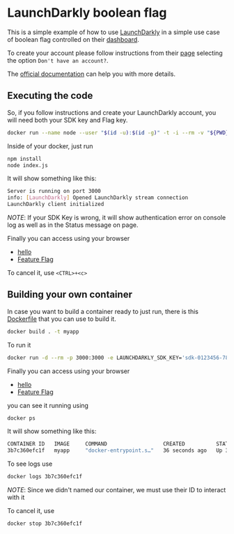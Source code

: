# LaunchDarkly boolean flag

This is a simple example of how to use [LaunchDarkly](https://launchdarkly.com/) in a simple use case of boolean flag controlled on their [dashboard](https://app.launchdarkly.com/).

To create your account please follow instructions from their [page](https://app.launchdarkly.com/) selecting the option `Don't have an account?`.

The [official documentation](https://docs.launchdarkly.com/home/getting-started) can help you with more details.

## Executing the code

So, if you follow instructions and create your LaunchDarkly account, you will need both your SDK key and Flag key.

```bash
docker run --name node --user "$(id -u):$(id -g)" -t -i --rm -v "${PWD}":/usr/src -w /usr/src -p 3000:3000 -e LAUNCHDARKLY_SDK_KEY='sdk-0123456-789s4-123abc' -e LAUNCHDARKLY_FLAG_KEY='myflag' node:lts-slim /bin/bash
```

Inside of your docker, just run

```bash
npm install
node index.js
```

It will show something like this:

```bash
Server is running on port 3000
info: [LaunchDarkly] Opened LaunchDarkly stream connection
LaunchDarkly client initialized
```

*NOTE*: If your SDK Key is wrong, it will show authentication error on console log as well as in the Status message on page.

Finally you can access using your browser

* [hello](http://127.0.0.1:3000/)
* [Feature Flag](http://127.0.0.1:3000/feature-flag)

To cancel it, use `<CTRL>+<c>`

## Building your own container

In case you want to build a container ready to just run, there is this [Dockerfile](./Dockerfile) that you can use to build it.

```bash
docker build . -t myapp
```

To run it

```bash
docker run -d --rm -p 3000:3000 -e LAUNCHDARKLY_SDK_KEY='sdk-0123456-789s4-123abc'  -e LAUNCHDARKLY_FLAG_KEY='myflag' myapp
```

Finally you can access using your browser

* [hello](http://127.0.0.1:3000/)
* [Feature Flag](http://127.0.0.1:3000/feature-flag)

you can see it running using

```bash
docker ps
```

It will show something like this:

```bash
CONTAINER ID   IMAGE     COMMAND                  CREATED          STATUS          PORTS                    NAMES
3b7c360efc1f   myapp     "docker-entrypoint.s…"   36 seconds ago   Up 35 seconds   0.0.0.0:3000->3000/tcp   sleepy_brahmagupta
```

To see logs use

```bash
docker logs 3b7c360efc1f
```

*NOTE*: Since we didn't named our container, we must use their ID to interact with it

To cancel it, use

```bash
docker stop 3b7c360efc1f
```
